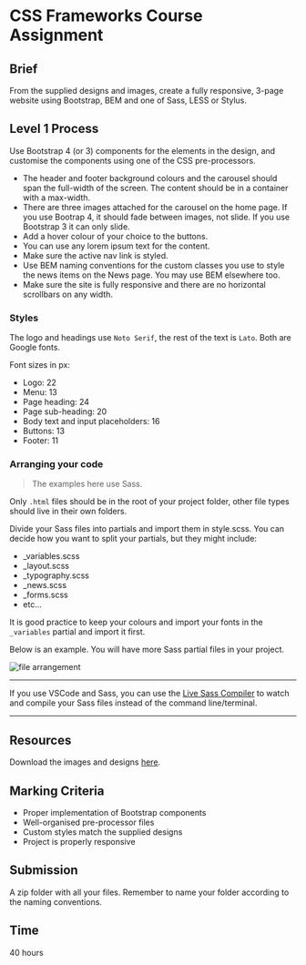 # CSS Frameworks Course Assignment

## Brief

From the supplied designs and images, create a fully responsive, 3-page website using Bootstrap, BEM and one of Sass, LESS or Stylus.


## Level 1 Process

Use Bootstrap 4 (or 3) components for the elements in the design, and customise the components using one of the CSS pre-processors.

- The header and footer background colours and the carousel should span the full-width of the screen. The content should be in a container with a max-width.
- There are three images attached for the carousel on the home page. If you use Bootrap 4, it should fade between images, not slide. If you use Bootstrap 3 it can only slide.
- Add a hover colour of your choice to the buttons.
- You can use any lorem ipsum text for the content.
- Make sure the active nav link is styled.
- Use BEM naming conventions for the custom classes you use to style the news items on the News page. You may use BEM elsewhere too.
- Make sure the site is fully responsive and there are no horizontal scrollbars on any width.


### Styles
The logo and headings use `Noto Serif`, the rest of the text is `Lato`. Both are Google fonts.

Font sizes in px: 

- Logo: 22
- Menu: 13
- Page heading: 24
- Page sub-heading: 20
- Body text and input placeholders: 16
- Buttons: 13
- Footer: 11

### Arranging your code

> The examples here use Sass.

Only `.html` files should be in the root of your project folder, other file types should live in their own folders.

Divide your Sass files into partials and import them in style.scss. You can decide how you want to split your partials, but they might include:
- _variables.scss
- _layout.scss
- _typography.scss
- _news.scss
- _forms.scss
- etc...

It is good practice to keep your colours and import your fonts in the `_variables` partial and import it first.

Below is an example. You will have more Sass partial files in your project.

<img src="/images/css-frameworks/file-arrangement.png" alt="file arrangement" style="max-width: 642px" />

---

If you use VSCode and Sass, you can use the [Live Sass Compiler](https://marketplace.visualstudio.com/items?itemName=ritwickdey.live-sass) to watch and compile your Sass files instead of the command line/terminal.

---


## Resources

Download the images and designs <a href="/resources/css-frameworks-ca-resources.zip" target="_blank">here</a>.

## Marking Criteria

- Proper implementation of Bootstrap components
- Well-organised pre-processor files
- Custom styles match the supplied designs
- Project is properly responsive


## Submission

A zip folder with all your files. Remember to name your folder according to the naming conventions.

## Time

40 hours